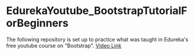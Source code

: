 # EdurekaYoutube_BootstrapTutorialForBeginners
The following repository is set up to practice what was taught in Edureka's free youtube course on "Bootstrap".  [Video Link](https://www.youtube.com/watch?v=7enqsp-sveo)
